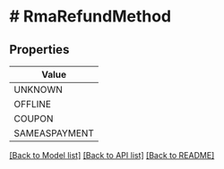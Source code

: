 # # RmaRefundMethod


## Properties 



| Value |
------------ | 
UNKNOWN|REFUND_METHOD_UNKNOWN
OFFLINE|REFUND_METHOD_OFFLINE
COUPON|REFUND_METHOD_COUPON
SAMEASPAYMENT|REFUND_METHOD_SAME_AS_PAYMENT

[[Back to Model list]](../../README.md#models) [[Back to API list]](../../README.md#endpoints) [[Back to README]](../../README.md)

